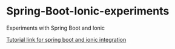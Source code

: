 # Spring-Boot-Ionic-experiments
Experiments with Spring Boot and Ionic


[Tutorial link for spring boot and ionic integration](https://developer.okta.com/blog/2017/05/17/develop-a-mobile-app-with-ionic-and-spring-boot)

